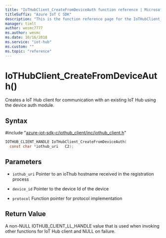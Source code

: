 ```yaml
---                             
title: "IoTHubClient_CreateFromDeviceAuth function reference | Microsoft Docs" 
titleSuffix: "Azure IoT C SDK"            
description: "This is the function reference page for the IoTHubClient_CreateFromDeviceAuth() function in the Azure IoT C SDK. This SDK is used with Azure IoT Hub and Azure IoT Hub Device Provisioning Service"            
manager: timlt                 
author: wesmc7777              
ms.author: wesmc               
ms.date: 10/16/2018                    
ms.service: "iot-hub"             
ms.custom: ""                
ms.topic: "reference"        
---                            
```


# IoTHubClient_CreateFromDeviceAuth()

Creates a IoT Hub client for communication with an existing IoT Hub using the device auth module.

## Syntax

\#include "[azure-iot-sdk-c/iothub_client/inc/iothub_client.h](../iothub-client-h.md)"  
```C
IOTHUB_CLIENT_HANDLE IoTHubClient_CreateFromDeviceAuth(
  const char *iothub_uri   C2);
```

## Parameters
* `iothub_uri` Pointer to an ioThub hostname received in the registration process 

* `device_id` Pointer to the device Id of the device 

* `protocol` Function pointer for protocol implementation

## Return Value
A non-NULL IOTHUB_CLIENT_LL_HANDLE value that is used when invoking other functions for IoT Hub client and NULL on failure.

